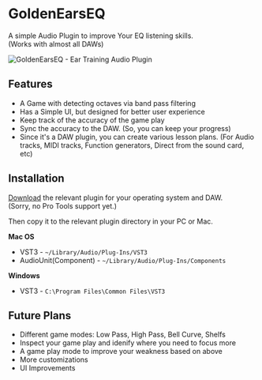 # GoldenEarsEQ

A simple Audio Plugin to improve Your EQ listening skills.<br/>
(Works with almost all DAWs)

![GoldenEarsEQ - Ear Training Audio Plugin](https://user-images.githubusercontent.com/50838/66863723-46f19c80-efb1-11e9-9143-0be466445ea5.png)


## Features

* A Game with detecting octaves via band pass filtering
* Has a Simple UI, but designed for better user experience
* Keep track of the accuracy of the game play
* Sync the accuracy to the DAW. (So, you can keep your progress)
* Since it's a DAW plugin, you can create various lesson plans. (For Audio tracks, MIDI tracks, Function generators, Direct from the sound card, etc)

## Installation

[Download](https://github.com/iohacks/GoldenEarsEQ/releases) the relevant plugin for your operating system and DAW.<br/>
(Sorry, no Pro Tools support yet.)

Then copy it to the relevant plugin directory in your PC or Mac.

**Mac OS**

* VST3 - `~/Library/Audio/Plug-Ins/VST3`
* AudioUnit(Component) - `~/Library/Audio/Plug-Ins/Components`

**Windows**

* VST3 - `C:\Program Files\Common Files\VST3`

## Future Plans

* Different game modes: Low Pass, High Pass, Bell Curve, Shelfs
* Inspect your game play and idenify where you need to focus more
* A game play mode to improve your weakness based on above
* More customizations
* UI Improvements
